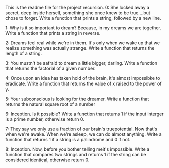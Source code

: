 This is the readme file for the project recursion.
0: She locked away a secret, deep inside herself, something she once knew to be true....but chose to forget.
   Write a function that prints a string, followed by a new line.

1: Why is it so important to dream? Because, in my dreams we are together.
   Write a function that prints a string in reverse.

2: Dreams feel real while we're in them. It's only when we wake up that we realize something was actually strange.
   Write a function that returns the length of a string.

3: You mustn't be aafraid to dream a little bigger, darling.
   Write a function that returns the factorial of a given number.

4: Once upon an idea has taken hold of the brain, it's almost impossibke to eradicate.
   Write a function that returns the value of x raised to the power of y.

5: Your subconscious is looking for the dreamer.
   Write a function that returns the natural square root of a number

6: Inception. Is it possible?
   Write a function that returns 1 if the input interger is a prime number, otherwise return 0.

7: They say we only use a fraction of our brain's truepotential. Now that's when we're awake. When we're asleep, we can do almost anything.
   Write a function that returns 1 if a string is a palindrome and 0 if not.

8: Inception. Now, before you bother telling meit's impossible.
   Write a function that compares two strings and returns 1 if the string can be considered identical, otherwise return 0.
